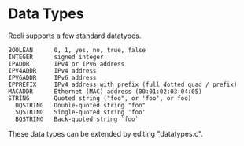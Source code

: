 # Data Types

Recli supports a few standard datatypes.

    BOOLEAN      0, 1, yes, no, true, false
    INTEGER      signed integer
    IPADDR       IPv4 or IPv6 address
    IPV4ADDR     IPv4 address
    IPV6ADDR     IPv6 address
    IPPREFIX	 IPv4 address with prefix (full dotted quad / prefix)
    MACADDR      Ethernet (MAC) address (00:01:02:03:04:05)
    STRING       Quoted string ("foo", or 'foo', or foo)
      DQSTRING   Double-quoted string "foo"
      SQSTRING   Single-quoted string 'foo'
      BQSTRING   Back-quoted string `foo`

These data types can be extended by editing "datatypes.c".
